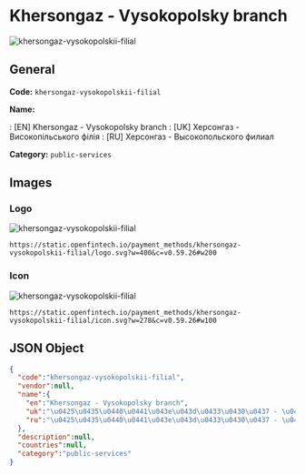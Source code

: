 
# Khersongaz - Vysokopolsky branch 
![khersongaz-vysokopolskii-filial](https://static.openfintech.io/payment_methods/khersongaz-vysokopolskii-filial/logo.svg?w=400&c=v0.59.26#w200)  

## General 
**Code:** `khersongaz-vysokopolskii-filial` 
 
**Name:** 
 
:	[EN] Khersongaz - Vysokopolsky branch 
:	[UK] Херсонгаз - Високопільського філія 
:	[RU] Херсонгаз - Высокопольского филиал 
 
**Category:** `public-services` 
 

## Images 

### Logo 
![khersongaz-vysokopolskii-filial](https://static.openfintech.io/payment_methods/khersongaz-vysokopolskii-filial/logo.svg?w=400&c=v0.59.26#w200)  

```
https://static.openfintech.io/payment_methods/khersongaz-vysokopolskii-filial/logo.svg?w=400&c=v0.59.26#w200
```  

### Icon 
![khersongaz-vysokopolskii-filial](https://static.openfintech.io/payment_methods/khersongaz-vysokopolskii-filial/icon.svg?w=278&c=v0.59.26#w100)  

```
https://static.openfintech.io/payment_methods/khersongaz-vysokopolskii-filial/icon.svg?w=278&c=v0.59.26#w100
```  

## JSON Object 

```json
{
  "code":"khersongaz-vysokopolskii-filial",
  "vendor":null,
  "name":{
    "en":"Khersongaz - Vysokopolsky branch",
    "uk":"\u0425\u0435\u0440\u0441\u043e\u043d\u0433\u0430\u0437 - \u0412\u0438\u0441\u043e\u043a\u043e\u043f\u0456\u043b\u044c\u0441\u044c\u043a\u043e\u0433\u043e \u0444\u0456\u043b\u0456\u044f",
    "ru":"\u0425\u0435\u0440\u0441\u043e\u043d\u0433\u0430\u0437 - \u0412\u044b\u0441\u043e\u043a\u043e\u043f\u043e\u043b\u044c\u0441\u043a\u043e\u0433\u043e \u0444\u0438\u043b\u0438\u0430\u043b"
  },
  "description":null,
  "countries":null,
  "category":"public-services"
}
```  
